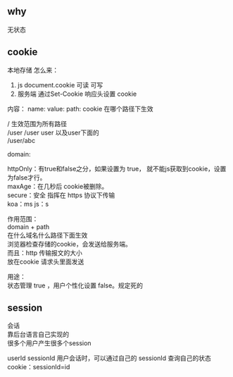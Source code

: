 ## why

无状态

## cookie

本地存储
怎么来：
1. js document.cookie 可读 可写
2. 服务端 通过Set-Cookie 响应头设置 cookie


内容：
name:
value:
path: cookie 在哪个路径下生效

/   生效范围为所有路径  
/user  /user user 以及user下面的  
/user/abc  

domain: 

httpOnly：有true和false之分，如果设置为 true， 就不能js获取到cookie，设置为false才行。    
maxAge：在几秒后 cookie被删除。  
secure：安全 指挥在 https 协议下传输  
koa：ms js：s

作用范围：  
domain + path  
在什么域名什么路径下面生效    
浏览器检查存储的cookie，会发送给服务端。  
而且：http 传输报文的大小  
放在cookie 请求头里面发送

用途：  
状态管理 true ，用户个性化设置 false。规定死的

## session
会话  
靠后台语言自己实现的  
很多个用户产生很多个session

userId
sessionId 用户会话时，可以通过自己的 sessionId 查询自己的状态  
cookie：sessionId=id